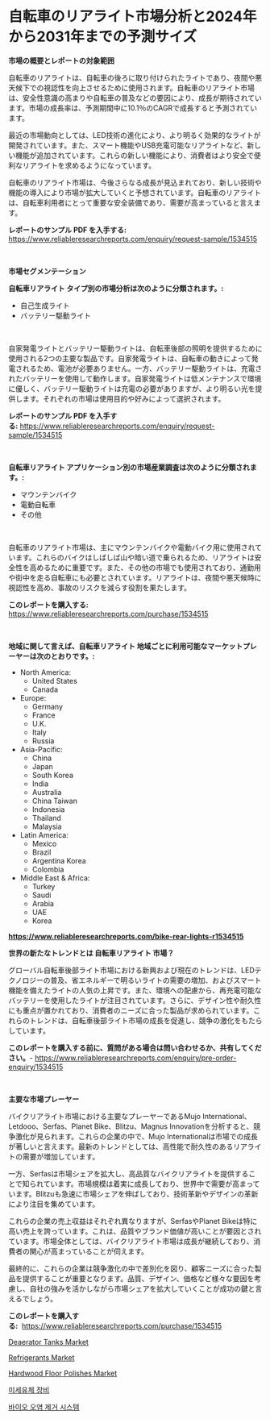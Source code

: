 <p><h1>自転車のリアライト市場分析と2024年から2031年までの予測サイズ</h1></p><p><strong>市場の概要とレポートの対象範囲</strong></p>
<p><p>自転車のリアライトは、自転車の後ろに取り付けられたライトであり、夜間や悪天候下での視認性を向上させるために使用されます。自転車のリアライト市場は、安全性意識の高まりや自転車の普及などの要因により、成長が期待されています。市場の成長率は、予測期間中に10.1％のCAGRで成長すると予測されています。</p><p>最近の市場動向としては、LED技術の進化により、より明るく効果的なライトが開発されています。また、スマート機能やUSB充電可能なリアライトなど、新しい機能が追加されています。これらの新しい機能により、消費者はより安全で便利なリアライトを求めるようになっています。</p><p>自転車のリアライト市場は、今後さらなる成長が見込まれており、新しい技術や機能の導入により市場が拡大していくと予想されています。自転車のリアライトは、自転車利用者にとって重要な安全装備であり、需要が高まっていると言えます。</p></p>
<p><strong>レポートのサンプル PDF を入手する:</strong> <a href="https://www.reliableresearchreports.com/enquiry/request-sample/1534515">https://www.reliableresearchreports.com/enquiry/request-sample/1534515</a></p>
<p>&nbsp;</p>
<p><strong>市場セグメンテーション</strong></p>
<p><strong>自転車リアライト タイプ別の市場分析は次のように分類されます。:</strong></p>
<p><ul><li>自己生成ライト</li><li>バッテリー駆動ライト</li></ul></p>
<p>&nbsp;</p>
<p><p>自家発電ライトとバッテリー駆動ライトは、自転車後部の照明を提供するために使用される2つの主要な製品です。自家発電ライトは、自転車の動きによって発電されるため、電池が必要ありません。一方、バッテリー駆動ライトは、充電されたバッテリーを使用して動作します。自家発電ライトは低メンテナンスで環境に優しく、バッテリー駆動ライトは充電の必要がありますが、より明るい光を提供します。それぞれの市場は使用目的や好みによって選択されます。</p></p>
<p><strong>レポートのサンプル PDF を入手する:</strong>&nbsp;<a href="https://www.reliableresearchreports.com/enquiry/request-sample/1534515">https://www.reliableresearchreports.com/enquiry/request-sample/1534515</a></p>
<p>&nbsp;</p>
<p><strong> 自転車リアライト アプリケーション別の市場産業調査は次のように分類されます。:</strong></p>
<p><ul><li>マウンテンバイク</li><li>電動自転車</li><li>その他</li></ul></p>
<p>&nbsp;</p>
<p><p>自転車のリアライト市場は、主にマウンテンバイクや電動バイク用に使用されています。これらのバイクはしばしば山や暗い道で乗られるため、リアライトは安全性を高めるために重要です。また、その他の市場でも使用されており、通勤用や街中を走る自転車にも必要とされています。リアライトは、夜間や悪天候時に視認性を高め、事故のリスクを減らす役割を果たします。</p></p>
<p><strong>このレポートを購入する:</strong>&nbsp; <a href="https://www.reliableresearchreports.com/purchase/1534515">https://www.reliableresearchreports.com/purchase/1534515</a></p>
<p>&nbsp;</p>
<p><strong>地域に関して言えば、自転車リアライト 地域ごとに利用可能なマーケットプレーヤーは次のとおりです。:</strong></p>
<p><ul>
    <li>
        North America:
        <ul>
            <li>United States</li>
            <li>Canada</li>
        </ul>
    </li>
    <li>
        Europe:
        <ul>
            <li>Germany</li>
            <li>France</li>
            <li>U.K.</li>
            <li>Italy</li>
            <li>Russia</li>
        </ul>
    </li>
    <li>
        Asia-Pacific:
        <ul>
            <li>China</li>
            <li>Japan</li>
            <li>South Korea</li>
            <li>India</li>
            <li>Australia</li>
            <li>China Taiwan</li>
            <li>Indonesia</li>
            <li>Thailand</li>
            <li>Malaysia</li>
        </ul>
    </li>
    <li>
        Latin America:
        <ul>
            <li>Mexico</li>
            <li>Brazil</li>
            <li>Argentina Korea</li>
            <li>Colombia</li>
        </ul>
    </li>
    <li>
        Middle East & Africa:
        <ul>
            <li>Turkey</li>
            <li>Saudi</li>
            <li>Arabia</li>
            <li>UAE</li>
            <li>Korea</li>
        </ul>
    </li>
    </ul></p>
<p><strong><a href="https://www.reliableresearchreports.com/bike-rear-lights-r1534515">https://www.reliableresearchreports.com/bike-rear-lights-r1534515</a></strong>&nbsp;</p>
<p><strong>世界の新たなトレンドとは 自転車リアライト 市場？</strong></p>
<p><p>グローバル自転車後部ライト市場における新興および現在のトレンドは、LEDテクノロジーの普及、省エネルギーで明るいライトの需要の増加、およびスマート機能を備えたライトの人気の上昇です。また、環境への配慮から、再充電可能なバッテリーを使用したライトが注目されています。さらに、デザイン性や耐久性にも重点が置かれており、消費者のニーズに合った製品が求められています。これらのトレンドは、自転車後部ライト市場の成長を促進し、競争の激化をもたらしています。</p></p>
<p><strong>このレポートを購入する前に、質問がある場合は問い合わせるか、共有してください。</strong>- <a href="https://www.reliableresearchreports.com/enquiry/pre-order-enquiry/1534515">https://www.reliableresearchreports.com/enquiry/pre-order-enquiry/1534515</a></p>
<p>&nbsp;</p>
<p><strong>主要な市場プレーヤー</strong></p>
<p><p>バイクリアライト市場における主要なプレーヤーであるMujo International、Letdooo、Serfas、Planet Bike、Blitzu、Magnus Innovationを分析すると、競争激化が見られます。これらの企業の中で、Mujo Internationalは市場での成長が著しいと言えます。最新のトレンドとしては、高性能で耐久性のあるリアライトの需要が増加しています。</p><p>一方、Serfasは市場シェアを拡大し、高品質なバイクリアライトを提供することで知られています。市場規模は着実に成長しており、世界中で需要が高まっています。Blitzuも急速に市場シェアを伸ばしており、技術革新やデザインの革新により注目を集めています。</p><p>これらの企業の売上収益はそれぞれ異なりますが、SerfasやPlanet Bikeは特に高い売上を誇っています。これは、品質やブランド価値が高いことが要因とされています。市場全体としては、バイクリアライト市場は成長が継続しており、消費者の関心が高まっていることが伺えます。</p><p>最終的に、これらの企業は競争激化の中で差別化を図り、顧客ニーズに合った製品を提供することが重要となります。品質、デザイン、価格など様々な要因を考慮し、自社の強みを活かしながら市場シェアを拡大していくことが成功の鍵と言えるでしょう。</p></p>
<p><strong>このレポートを購入する:</strong>&nbsp;&nbsp;<a href="https://www.reliableresearchreports.com/purchase/1534515">https://www.reliableresearchreports.com/purchase/1534515</a></p>
<p><p><a href="https://view.publitas.com/reportprime-1/insights-into-deaerator-tanks-market-size-analysing-market-share-trends-and-growth-from-2024-to-2031/">Deaerator Tanks Market</a></p><p><a href="https://issuu.com/reportprime-2/docs/refrigerants-market-size-2030.pptx">Refrigerants Market</a></p><p><a href="https://zircon-bluebell-299.notion.site/Hardwood-Floor-Polishes-Market-Size-Market-Share-and-Global-Market-Analysis-Report-2024-2031-c1af6f521d03405095b2678287ab4425">Hardwood Floor Polishes Market</a></p><p><a href="https://medium.com/@sybleferry/%EB%A7%88%EC%9D%B4%ED%81%AC%EB%A1%9C%EC%9C%A0%EC%B2%B4%EC%9E%A5%EB%B9%84-%EC%8B%9C%EC%9E%A5-%EA%B2%BD%EC%9F%81-%EB%B6%84%EC%84%9D-%EC%8B%9C%EC%9E%A5-%EB%8F%99%ED%96%A5-%EB%B0%8F-2031%EB%85%84%EA%B9%8C%EC%A7%80%EC%9D%98-%EC%98%88%EC%B8%A1-2f72061d5b27">미세유체 장비</a></p><p><a href="https://github.com/KellyLyncyh543964/Market-Research-Report-List-1/blob/main/722348016322.md">바이오 오염 제거 시스템</a></p></p>